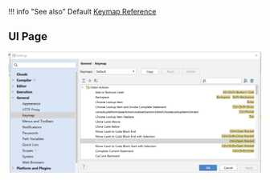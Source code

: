 !!! info "See also"
    Default [Keymap Reference](/platform/keymap/overview/)

## UI Page

![Keymap Preferences Page](images/keymap.png)